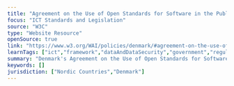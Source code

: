 ```yaml
---
title: "Agreement on the Use of Open Standards for Software in the Public Sector"
focus: "ICT Standards and Legislation"
source: "W3C"
type: "Website Resource"
openSource: true
link: "https://www.w3.org/WAI/policies/denmark/#agreement-on-the-use-of-open-standards-for-software-in-the-public-sector"
learnTags: ["ict","framework","dataAndDataSecurity","government","regulation"]
summary: "Denmark's Agreement on the Use of Open Standards for Software in the Public Sector."
keywords: []
jurisdiction: ["Nordic Countries","Denmark"]
---
```

